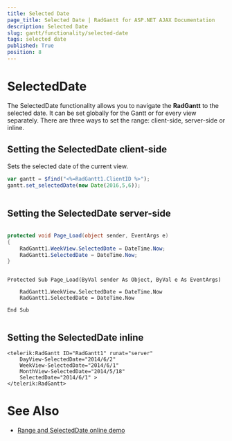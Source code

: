 ```yaml
---
title: Selected Date
page_title: Selected Date | RadGantt for ASP.NET AJAX Documentation
description: Selected Date
slug: gantt/functionality/selected-date
tags: selected date
published: True
position: 8
---
```


# SelectedDate



The SelectedDate functionality allows you to navigate the **RadGantt** to the selected date. It can be set globally for the Gantt or for every view separately. There are three ways to set the range: client-side, server-side or inline. 


## Setting the SelectedDate client-side

Sets the selected date of the current view. 

````JavaScript
var gantt = $find("<%=RadGantt1.ClientID %>");
gantt.set_selectedDate(new Date(2016,5,6));
	
````


## Setting the SelectedDate server-side


````C#
	
protected void Page_Load(object sender, EventArgs e) 
{ 
	RadGantt1.WeekView.SelectedDate = DateTime.Now;
	RadGantt1.SelectedDate = DateTime.Now;
}
````
````VB.NET
		
Protected Sub Page_Load(ByVal sender As Object, ByVal e As EventArgs)

	RadGantt1.WeekView.SelectedDate = DateTime.Now
	RadGantt1.SelectedDate = DateTime.Now

End Sub
	
````


## Setting the SelectedDate inline

````ASPNET
<telerik:RadGantt ID="RadGantt1" runat="server"
	DayView-SelectedDate="2014/6/2"
	WeekView-SelectedDate="2014/6/1"
	MonthView-SelectedDate="2014/5/18"
	SelectedDate="2014/6/1" >
</telerik:RadGantt>
````


# See Also

 * [Range and SelectedDate online demo](http://demos.telerik.com/aspnet-ajax/gantt/examples/functionality/selected-date-and-range/defaultcs.aspx)






